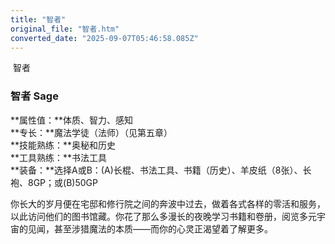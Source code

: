 ```yaml
---
title: "智者"
original_file: "智者.htm"
converted_date: "2025-09-07T05:46:58.085Z"
---
```


﻿ 智者  

### 智者 Sage

**属性值：**体质、智力、感知  
**专长：**魔法学徒（法师）（见第五章）  
**技能熟练：**奥秘和历史  
**工具熟练：**书法工具  
**装备：**选择A或B：(A)长棍、书法工具、书籍（历史）、羊皮纸（8张）、长袍、8GP；或(B)50GP

你长大的岁月便在宅邸和修行院之间的奔波中过去，做着各式各样的零活和服务，以此访问他们的图书馆藏。你花了那么多漫长的夜晚学习书籍和卷册，阅览多元宇宙的见闻，甚至涉猎魔法的本质——而你的心灵正渴望着了解更多。